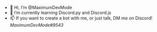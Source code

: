 - 👋 Hi, I’m @MaximumDevMode
- 🌱 I’m currently learning Discord.py and Discord.js
- 📫 If you want to create a bot with me, or just talk, DM me on Discord! *MaximumDevMode#9543*

